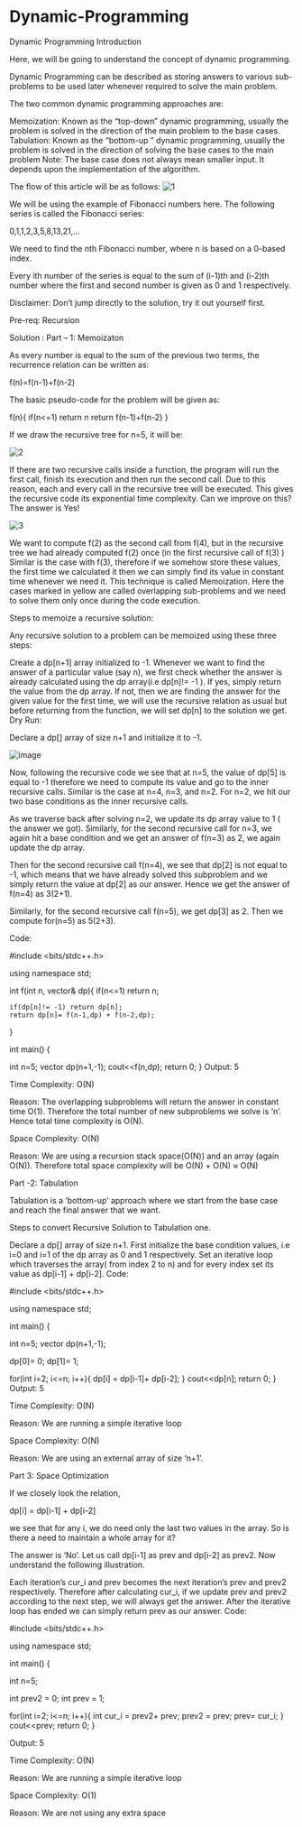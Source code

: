 # Dynamic-Programming

Dynamic Programming Introduction

Here, we will be going to understand the concept of dynamic programming.

Dynamic Programming can be described as storing answers to various sub-problems to be used later whenever required to solve the main problem.

The two common dynamic programming approaches are:

Memoization: Known as the “top-down” dynamic programming, usually the problem is solved in the direction of the main problem to the base cases.
Tabulation: Known as the “bottom-up ” dynamic programming, usually the problem is solved in the direction of solving the base cases to the main problem
Note: The base case does not always mean smaller input. It depends upon the implementation of the algorithm.

The flow of this article will be as follows:
![1](https://user-images.githubusercontent.com/57504080/156420803-4ecde2ee-99f0-482b-a912-6bbb8008a22e.png)

We will be using the example of Fibonacci numbers here. The following series is called the Fibonacci series:

0,1,1,2,3,5,8,13,21,…

We need to find the nth Fibonacci number, where n is based on a 0-based index.

Every ith number of the series is equal to the sum of (i-1)th and (i-2)th number where the first and second number is given as 0 and 1 respectively.

Disclaimer: Don’t jump directly to the solution, try it out yourself first.

Pre-req: Recursion

Solution :
Part – 1: Memoizaton

As every number is equal to the sum of the previous two terms, the recurrence relation can be written as:

f(n)=f(n-1)+f(n-2)

The basic pseudo-code for the problem will be given as:

f(n){
    if(n<=1)
    return n
    return f(n-1)+f(n-2)
}

If we draw the recursive tree for n=5, it will be:

![2](https://user-images.githubusercontent.com/57504080/156421160-f5d45f55-e29f-41e3-a75c-f76f09f97d78.png)

If there are two recursive calls inside a function, the program will run the first call, finish its execution and then run the second call. Due to this reason, each and every call in the recursive tree will be executed. This gives the recursive code its exponential time complexity.
Can we improve on this? The answer is Yes!

![3](https://user-images.githubusercontent.com/57504080/156421298-c9e63bb1-8733-4b23-9e09-3a173c0038f5.png)


We want to compute f(2) as the second call from f(4), but in the recursive tree we had already computed f(2) once (in the first recursive call of f(3) ) Similar is the case with f(3), therefore if we somehow store these values, the first time we calculated it then we can simply find its value in constant time whenever we need it. This technique is called Memoization. Here the cases marked in yellow are called overlapping sub-problems and we need to solve them only once during the code execution.

Steps to memoize a recursive solution:

Any recursive solution to a problem can be memoized using these three steps:

Create a dp[n+1] array initialized to -1.
Whenever we want to find the answer of a particular value (say n), we first check whether the answer is already calculated using the dp array(i.e dp[n]!= -1 ). If yes, simply return the value from the dp array.
If not, then we are finding the answer for the given value for the first time, we will use the recursive relation as usual but before returning from the function, we will set dp[n] to the solution we get.
Dry Run:

Declare a dp[] array of size n+1 and initialize it to -1.

![image](https://user-images.githubusercontent.com/57504080/156421363-5247be04-7795-4ae1-971e-f74c229f58d0.png)


Now, following the recursive code we see that at n=5, the value of dp[5] is equal to -1 therefore we need to compute its value and go to the inner recursive calls. Similar is the case at n=4, n=3, and n=2. For n=2, we hit our two base conditions as the inner recursive calls.

As we traverse back after solving n=2, we update its dp array value to 1 ( the answer we got). Similarly, for the second recursive call for n=3, we again hit a base condition and we get an answer of f(n=3) as 2, we again update the dp array.



Then for the second recursive call f(n=4), we see that dp[2] is not equal to -1, which means that we have already solved this subproblem and we simply return the value at dp[2] as our answer. Hence we get the answer of f(n=4) as 3(2+1).

Similarly, for the second recursive call f(n=5), we get dp[3] as 2. Then we compute for(n=5) as 5(2+3).



Code:

#include <bits/stdc++.h>

using namespace std;

int f(int n, vector<int>& dp){
    if(n<=1) return n;
    
    if(dp[n]!= -1) return dp[n];
    return dp[n]= f(n-1,dp) + f(n-2,dp);
}


int main() {

  int n=5;
  vector<int> dp(n+1,-1);
  cout<<f(n,dp);
  return 0;
}
Output: 5

Time Complexity: O(N)

Reason: The overlapping subproblems will return the answer in constant time O(1). Therefore the total number of new subproblems we solve is ‘n’. Hence total time complexity is O(N).

Space Complexity: O(N)

Reason: We are using a recursion stack space(O(N)) and an array (again O(N)). Therefore total space complexity will be O(N) + O(N) ≈ O(N)

Part -2: Tabulation

Tabulation is a ‘bottom-up’ approach where we start from the base case and reach the final answer that we want.

Steps to convert Recursive Solution to Tabulation one.

Declare a dp[] array of size n+1.
First initialize the base condition values, i.e i=0 and i=1 of the dp array as 0 and 1 respectively.
Set an iterative loop which traverses the array( from index 2 to n) and for every index set its value as dp[i-1] + dp[i-2]. 
Code:

#include <bits/stdc++.h>

using namespace std;


int main() {

  int n=5;
  vector<int> dp(n+1,-1);
  
  dp[0]= 0;
  dp[1]= 1;
  
  for(int i=2; i<=n; i++){
      dp[i] = dp[i-1]+ dp[i-2];
  }
  cout<<dp[n];
  return 0;
}
Output: 5

Time Complexity: O(N)

Reason: We are running a simple iterative loop

Space Complexity: O(N)

Reason: We are using an external array of size ‘n+1’.

Part 3: Space Optimization

If we closely look the relation,

dp[i] =  dp[i-1] + dp[i-2]

we see that for any i, we do need only the last two values in the array. So is there a need to maintain a whole array for it? 

The answer is ‘No’. Let us call dp[i-1] as prev and dp[i-2] as prev2. Now understand the following illustration.



Each iteration’s cur_i and prev becomes the next iteration’s prev and prev2 respectively.
Therefore after calculating cur_i, if we update prev and prev2 according to the next step, we will always get the answer. 
After the iterative loop has ended we can simply return prev as our answer.
Code:

#include <bits/stdc++.h>

using namespace std;


int main() {

  int n=5;
  
  int prev2 = 0;
  int prev = 1;
  
  for(int i=2; i<=n; i++){
      int cur_i = prev2+ prev;
      prev2 = prev;
      prev= cur_i;
  }
  cout<<prev;
  return 0;
}

Output: 5

Time Complexity: O(N)

Reason: We are running a simple iterative loop

Space Complexity: O(1)

Reason: We are not using any extra space
